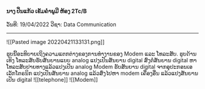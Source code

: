 #### ນາງ ປິ່ນແກ້ວ ເຂັມຄຳພູມີ ຫ້ອງ 2Tc/B

ວັນທີ: 19/04/2022
ວີຊາ: Data Communication

----

![[Pasted image 20220421133131.png]]

ຮູບນີ້ອະທິບາຍເຖິງຄວາມແຕກຕ່າງຂອງການທຳງານຂອງ Modem ແລະ ໂທລະສັບ. ຮູບດ້ານເທິງ ໂທລະສັບຮັບສັນຍານແບບ analog ແປງເປັນສັນຍານ digital ສົ່ງຕໍ່ສັນຍານ digital ຫາໂທລະສັບປາຍທາງແລ້ວແປງເປັນ analog 
Modem ຮັບສັນຍານ digital ຈາກອຸປະກອນເອເລັກໂຕຣນິກ ແປງເປັນສັນຍານ analog ແລ້ວສົ່ງໄປຫາ modem ເຄື່ອງອື່ນ ແລ້ວແປງສັນຍານເປັນ digital 
![[telephone]]
![[Modem]]


